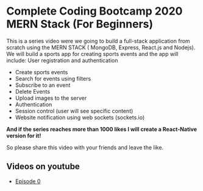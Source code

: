 # Complete Coding Bootcamp 2020 MERN Stack (For Beginners) 

This is a series video were we going to build a full-stack application from scratch using the MERN STACK ( MongoDB, Express, React.js and Nodejs).
We will build a sports app for creating sports events and the app will include:
User registration and authentication

* Create sports events
* Search for events using filters
* Subscribe to an event
* Delete Events
* Upload images to the server
* Authentication 
* Session control (user will see specific content)
* Website notification using web sockets (sockets.io) 

<strong>And if the series reaches more than 1000 likes I will create a React-Native version for it!</strong>

So please share this video with your friends and leave the like.


## Videos on youtube

* [Episode 0](https://www.youtube.com/watch?v=_kP5e9fi9yo&t=48s)


